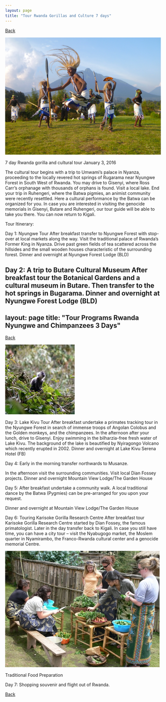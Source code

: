 ```yaml
---
layout: page
title: "Tour Rwanda Gorillas and Culture 7 days"
---
```

[Back](/tourprograms.md)

![intore](/assets/rwanda_gorillas_and_culture_intore.jpg)

7 day Rwanda gorilla and cultural tour
January 3, 2016

The cultural tour begins with a trip to Umwami’s palace in Nyanza, proceeding to the locally revered hot springs of Rugarama near Nyungwe Forest in South West of Rwanda. You may drive to Gisenyi, where Ross Carr’s orphanage with thousands of orphans is found. Visit a local lake. End your trip in Ruhengeri, where the Batwa pigmies, an animist community were recently resettled. Here a cultural performance by the Batwa can be organized for you. In case you are interested in visiting the genocide memorials in Gisenyi, Butare and Ruhengeri, our tour guide will be able to take you there. You can now return to Kigali.

Tour Itinerary:

Day 1: Nyungwe Tour
After breakfast transfer to Nyungwe Forest with stop-over at local markets along the way. Visit the traditional palace of Rwanda’s Former King in Nyanza. Drive past green fields of tea scattered across the hillsides and the small wooden houses characteristic of the surrounding forest. Dinner and overnight at Nyungwe Forest Lodge (BLD)

Day 2: A trip to Butare Cultural Museum
After breakfast tour the Botanical Gardens and a cultural museum in Butare. Then transfer to the hot springs in Bugarama. Dinner and overnight at Nyungwe Forest Lodge (BLD)
---
layout: page
title: "Tour Programs Rwanda Nyungwe and Chimpanzees 3 Days"
---
[Back](/tourprograms.md)

![nyungwe_chimp](/assets/rwanda_nyungwe_chimpanzee.jpg)

Day 3: Lake Kivu Tour
After breakfast undertake a primates tracking tour in the Nyungwe Forest in search of immense troops of Angolan Colobus and the Golden monkeys, and the chimpanzees. In the afternoon after your lunch, drive to Gisenyi. Enjoy swimming in the bilharzia-free fresh water of Lake Kivu. The background of the lake is beautified by Nyiragongo Volcano which recently erupted in 2002. Dinner and overnight at Lake Kivu Serena Hotel (FB)

Day 4: Early in the morning transfer northwards to Musanze.

In the afternoon visit the surrounding communities. Visit local Dian Fossey projects. Dinner and overnight Mountain View Lodge/The Garden House

Day 5: After breakfast undertake a community walk. A local traditional dance by the Batwa (Pygmies) can be pre-arranged for you upon your request.

Dinner and overnight at Mountain View Lodge/The Garden House

Day 6: Touring Karisoke Gorilla Research Centre
After breakfast tour Karisoke Gorilla Research Centre started by Dian Fossey, the famous primatologist. Later in the day transfer back to Kigali. In case you still have time, you can have a city tour – visit the Nyabugogo market, the Moslem quarter in Nyamirambo, the Franco-Rwanda cultural center and a genocide memorial Centre.

![food_prep](/assets/rwanda_gorillas_and_culture_food_prep.jpg)

Traditional Food Preparation

Day 7:  Shopping souvenir  and  flight out of Rwanda.


[Back](/tourprograms.md)
